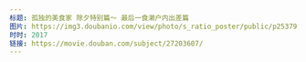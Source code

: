 ```yaml
---
标题: 孤独的美食家 除夕特别篇～ 最后一食濑户内出差篇
图片: https://img3.doubanio.com/view/photo/s_ratio_poster/public/p2537906663.jpg
时时: 2017
链接: https://movie.douban.com/subject/27203607/
---
```

